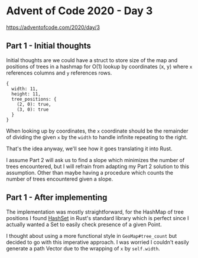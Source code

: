 # Advent of Code 2020 - Day 3

https://adventofcode.com/2020/day/3

## Part 1 - Initial thoughts

Initial thoughts are we could have a struct to store size of the map and positions of trees in a hashmap for O(1) lookup by coordinates (x, y) where `x` references columns and `y` references rows.

```
{
  width: 11,
  height: 11,
  tree_positions: {
    (2, 0): true,
    (3, 0): true
  }
}
```

When looking up by coordinates, the `x` coordinate should be the remainder of dividing the given `x` by the `width` to handle infinite repeating to the right.

That's the idea anyway, we'll see how it goes translating it into Rust.

I assume Part 2 will ask us to find a slope which minimizes the number of trees encountered, but I will refrain from adapting my Part 2 solution to this assumption. Other than maybe having a procedure which counts the number of trees encountered given a slope.

## Part 1 - After implementing

The implementation was mostly straightforward, for the HashMap of tree positions I found [HashSet](https://doc.rust-lang.org/std/collections/struct.HashSet.html) in Rust's standard library which is perfect since I actually wanted a Set to easily check presence of a given Point.

I thought about using a more functional style in `GeoMap#tree_count` but decided to go with this imperative approach. I was worried I couldn't easily generate a path Vector due to the wrapping of `x` by `self.width`.
